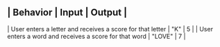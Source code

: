 | Behavior | Input | Output |
-----------------------------
| User enters a letter and receives a score for that letter | "K" | 5 |
| User enters a word and receives a score for that word | "LOVE" | 7 |
